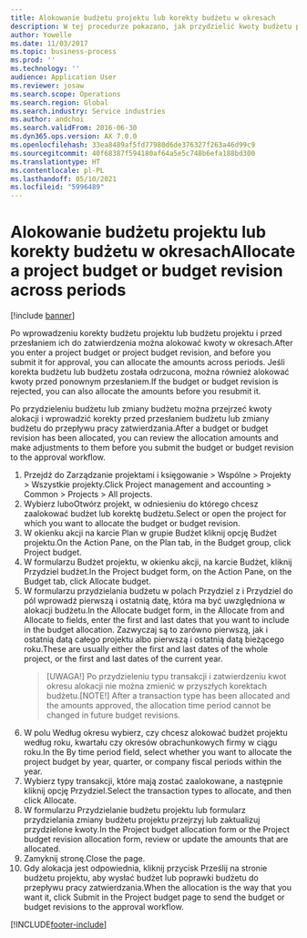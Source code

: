 ```yaml
---
title: Alokowanie budżetu projektu lub korekty budżetu w okresach
description: W tej procedurze pokazano, jak przydzielić kwoty budżetu projektu na okresy.
author: Yowelle
ms.date: 11/03/2017
ms.topic: business-process
ms.prod: ''
ms.technology: ''
audience: Application User
ms.reviewer: josaw
ms.search.scope: Operations
ms.search.region: Global
ms.search.industry: Service industries
ms.author: andchoi
ms.search.validFrom: 2016-06-30
ms.dyn365.ops.version: AX 7.0.0
ms.openlocfilehash: 33ea8489af5fd77980d6de376327f263a46d99c9
ms.sourcegitcommit: 40f68387f594180af64a5e5c748b6efa188bd300
ms.translationtype: HT
ms.contentlocale: pl-PL
ms.lasthandoff: 05/10/2021
ms.locfileid: "5996489"
---
```

# <a name="allocate-a-project-budget-or-budget-revision-across-periods"></a><span data-ttu-id="11da8-103">Alokowanie budżetu projektu lub korekty budżetu w okresach</span><span class="sxs-lookup"><span data-stu-id="11da8-103">Allocate a project budget or budget revision across periods</span></span>

[!include [banner](../../includes/banner.md)]

<span data-ttu-id="11da8-104">Po wprowadzeniu korekty budżetu projektu lub budżetu projektu i przed przesłaniem ich do zatwierdzenia można alokować kwoty w okresach.</span><span class="sxs-lookup"><span data-stu-id="11da8-104">After you enter a project budget or project budget revision, and before you submit it for approval, you can allocate the amounts across periods.</span></span> <span data-ttu-id="11da8-105">Jeśli korekta budżetu lub budżetu została odrzucona, można również alokować kwoty przed ponownym przesłaniem.</span><span class="sxs-lookup"><span data-stu-id="11da8-105">If the budget or budget revision is rejected, you can also allocate the amounts before you resubmit it.</span></span> 

<span data-ttu-id="11da8-106">Po przydzieleniu budżetu lub zmiany budżetu można przejrzeć kwoty alokacji i wprowadzić korekty przed przesłaniem budżetu lub zmiany budżetu do przepływu pracy zatwierdzania.</span><span class="sxs-lookup"><span data-stu-id="11da8-106">After a budget or budget revision has been allocated, you can review the allocation amounts and make adjustments to them before you submit the budget or budget revision to the approval workflow.</span></span> 

1. <span data-ttu-id="11da8-107">Przejdź do Zarządzanie projektami i księgowanie > Wspólne > Projekty > Wszystkie projekty.</span><span class="sxs-lookup"><span data-stu-id="11da8-107">Click Project management and accounting > Common > Projects > All projects.</span></span> 
2. <span data-ttu-id="11da8-108">Wybierz luboOtwórz projekt, w odniesieniu do którego chcesz zaalokować budżet lub korektę budżetu.</span><span class="sxs-lookup"><span data-stu-id="11da8-108">Select or open the project for which you want to allocate the budget or budget revision.</span></span> 
3. <span data-ttu-id="11da8-109">W okienku akcji na karcie Plan w grupie Budżet kliknij opcję Budżet projektu.</span><span class="sxs-lookup"><span data-stu-id="11da8-109">On the Action Pane, on the Plan tab, in the Budget group, click Project budget.</span></span> 
4. <span data-ttu-id="11da8-110">W formularzu Budżet projektu, w okienku akcji, na karcie Budżet, kliknij Przydziel budżet.</span><span class="sxs-lookup"><span data-stu-id="11da8-110">In the Project budget form, on the Action Pane, on the Budget tab, click Allocate budget.</span></span> 
5. <span data-ttu-id="11da8-111">W formularzu przydzielania budżetu w polach Przydziel z i Przydziel do pól wprowadź pierwszą i ostatnią datę, która ma być uwzględniona w alokacji budżetu.</span><span class="sxs-lookup"><span data-stu-id="11da8-111">In the Allocate budget form, in the Allocate from and Allocate to fields, enter the first and last dates that you want to include in the budget allocation.</span></span> <span data-ttu-id="11da8-112">Zazwyczaj są to zarówno pierwszą, jak i ostatnią datą całego projektu albo pierwszą i ostatnią datą bieżącego roku.</span><span class="sxs-lookup"><span data-stu-id="11da8-112">These are usually either the first and last dates of the whole project, or the first and last dates of the current year.</span></span>  
   > <span data-ttu-id="11da8-113">[UWAGA!] Po przydzieleniu typu transakcji i zatwierdzeniu kwot okresu alokacji nie można zmienić w przyszłych korektach budżetu.</span><span class="sxs-lookup"><span data-stu-id="11da8-113">[NOTE!] After a transaction type has been allocated and the amounts approved, the allocation time period cannot be changed in future budget revisions.</span></span> 
6. <span data-ttu-id="11da8-114">W polu Według okresu wybierz, czy chcesz alokować budżet projektu według roku, kwartału czy okresów obrachunkowych firmy w ciągu roku.</span><span class="sxs-lookup"><span data-stu-id="11da8-114">In the By time period field, select whether you want to allocate the project budget by year, quarter, or company fiscal periods within the year.</span></span>
7. <span data-ttu-id="11da8-115">Wybierz typy transakcji, które mają zostać zaalokowane, a następnie kliknij opcję Przydziel.</span><span class="sxs-lookup"><span data-stu-id="11da8-115">Select the transaction types to allocate, and then click Allocate.</span></span> 
8. <span data-ttu-id="11da8-116">W formularzu Przydzielanie budżetu projektu lub formularz przydzielania zmiany budżetu projektu przejrzyj lub zaktualizuj przydzielone kwoty.</span><span class="sxs-lookup"><span data-stu-id="11da8-116">In the Project budget allocation form or the Project budget revision allocation form, review or update the amounts that are allocated.</span></span> 
9. <span data-ttu-id="11da8-117">Zamyknij stronę.</span><span class="sxs-lookup"><span data-stu-id="11da8-117">Close the page.</span></span>
10. <span data-ttu-id="11da8-118">Gdy alokacja jest odpowiednia, kliknij przycisk Prześlij na stronie budżetu projektu, aby wysłać budżet lub poprawki budżetu do przepływu pracy zatwierdzania.</span><span class="sxs-lookup"><span data-stu-id="11da8-118">When the allocation is the way that you want it, click Submit in the Project budget page to send the budget or budget revisions to the approval workflow.</span></span>  




[!INCLUDE[footer-include](../../includes/footer-banner.md)]